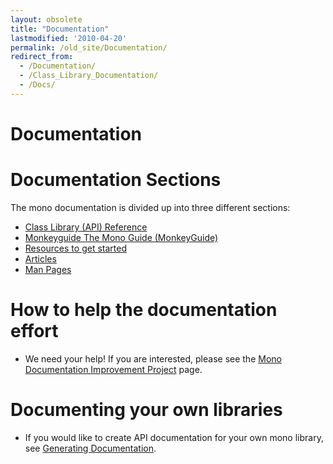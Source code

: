 ```yaml
---
layout: obsolete
title: "Documentation"
lastmodified: '2010-04-20'
permalink: /old_site/Documentation/
redirect_from:
  - /Documentation/
  - /Class_Library_Documentation/
  - /Docs/
---
```


Documentation
=============

Documentation Sections
======================

The mono documentation is divided up into three different sections:

-   [Class Library (API) Reference](http://go-mono.org/docs)
-   [Monkeyguide The Mono Guide (MonkeyGuide)](/index.php?title=Monkeyguide_The_Mono_Guide_(MonkeyGuide)&action=edit&redlink=1 "Monkeyguide The Mono Guide (MonkeyGuide) (page does not exist)")
-   [Resources to get started]({{site.github.url}}/old_site/Start "Start")
-   [Articles]({{site.github.url}}/old_site/Articles "Articles")
-   [Man Pages](/index.php?title=Man_Pages&action=edit&redlink=1 "Man Pages (page does not exist)")

How to help the documentation effort
====================================

-   We need your help! If you are interested, please see the [Mono Documentation Improvement Project]({{site.github.url}}/old_site/Mono_Documentation_Improvement_Project "Mono Documentation Improvement Project") page.

Documenting your own libraries
==============================

-   If you would like to create API documentation for your own mono library, see [Generating Documentation]({{site.github.url}}/old_site/Generating_Documentation "Generating Documentation").


